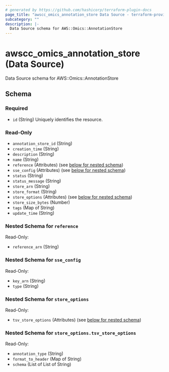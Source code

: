 ```yaml
---
# generated by https://github.com/hashicorp/terraform-plugin-docs
page_title: "awscc_omics_annotation_store Data Source - terraform-provider-awscc"
subcategory: ""
description: |-
  Data Source schema for AWS::Omics::AnnotationStore
---
```


# awscc_omics_annotation_store (Data Source)

Data Source schema for AWS::Omics::AnnotationStore



<!-- schema generated by tfplugindocs -->
## Schema

### Required

- `id` (String) Uniquely identifies the resource.

### Read-Only

- `annotation_store_id` (String)
- `creation_time` (String)
- `description` (String)
- `name` (String)
- `reference` (Attributes) (see [below for nested schema](#nestedatt--reference))
- `sse_config` (Attributes) (see [below for nested schema](#nestedatt--sse_config))
- `status` (String)
- `status_message` (String)
- `store_arn` (String)
- `store_format` (String)
- `store_options` (Attributes) (see [below for nested schema](#nestedatt--store_options))
- `store_size_bytes` (Number)
- `tags` (Map of String)
- `update_time` (String)

<a id="nestedatt--reference"></a>
### Nested Schema for `reference`

Read-Only:

- `reference_arn` (String)


<a id="nestedatt--sse_config"></a>
### Nested Schema for `sse_config`

Read-Only:

- `key_arn` (String)
- `type` (String)


<a id="nestedatt--store_options"></a>
### Nested Schema for `store_options`

Read-Only:

- `tsv_store_options` (Attributes) (see [below for nested schema](#nestedatt--store_options--tsv_store_options))

<a id="nestedatt--store_options--tsv_store_options"></a>
### Nested Schema for `store_options.tsv_store_options`

Read-Only:

- `annotation_type` (String)
- `format_to_header` (Map of String)
- `schema` (List of List of String)
